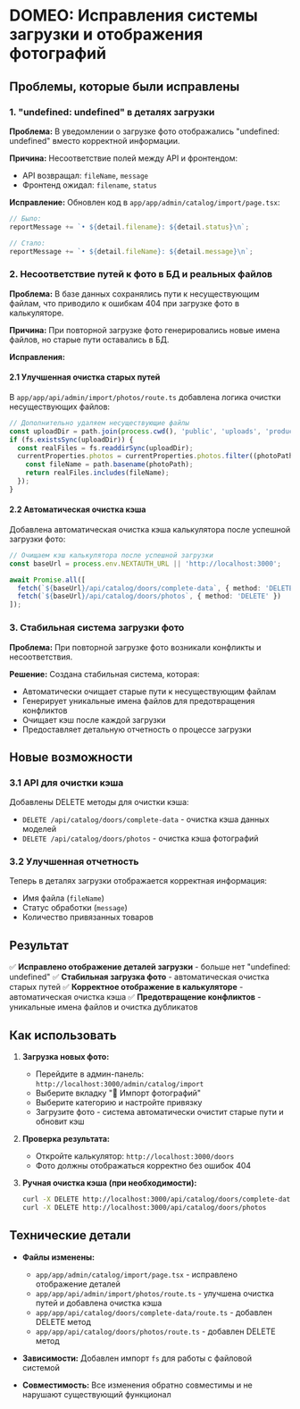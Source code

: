 # DOMEO: Исправления системы загрузки и отображения фотографий

## Проблемы, которые были исправлены

### 1. "undefined: undefined" в деталях загрузки
**Проблема:** В уведомлении о загрузке фото отображались "undefined: undefined" вместо корректной информации.

**Причина:** Несоответствие полей между API и фронтендом:
- API возвращал: `fileName`, `message`
- Фронтенд ожидал: `filename`, `status`

**Исправление:** Обновлен код в `app/app/admin/catalog/import/page.tsx`:
```typescript
// Было:
reportMessage += `• ${detail.filename}: ${detail.status}\n`;

// Стало:
reportMessage += `• ${detail.fileName}: ${detail.message}\n`;
```

### 2. Несоответствие путей к фото в БД и реальных файлов
**Проблема:** В базе данных сохранялись пути к несуществующим файлам, что приводило к ошибкам 404 при загрузке фото в калькуляторе.

**Причина:** При повторной загрузке фото генерировались новые имена файлов, но старые пути оставались в БД.

**Исправления:**

#### 2.1 Улучшенная очистка старых путей
В `app/app/api/admin/import/photos/route.ts` добавлена логика очистки несуществующих файлов:
```typescript
// Дополнительно удаляем несуществующие файлы
const uploadDir = path.join(process.cwd(), 'public', 'uploads', 'products', category);
if (fs.existsSync(uploadDir)) {
  const realFiles = fs.readdirSync(uploadDir);
  currentProperties.photos = currentProperties.photos.filter((photoPath: string) => {
    const fileName = path.basename(photoPath);
    return realFiles.includes(fileName);
  });
}
```

#### 2.2 Автоматическая очистка кэша
Добавлена автоматическая очистка кэша калькулятора после успешной загрузки фото:
```typescript
// Очищаем кэш калькулятора после успешной загрузки
const baseUrl = process.env.NEXTAUTH_URL || 'http://localhost:3000';

await Promise.all([
  fetch(`${baseUrl}/api/catalog/doors/complete-data`, { method: 'DELETE' }),
  fetch(`${baseUrl}/api/catalog/doors/photos`, { method: 'DELETE' })
]);
```

### 3. Стабильная система загрузки фото
**Проблема:** При повторной загрузке фото возникали конфликты и несоответствия.

**Решение:** Создана стабильная система, которая:
- Автоматически очищает старые пути к несуществующим файлам
- Генерирует уникальные имена файлов для предотвращения конфликтов
- Очищает кэш после каждой загрузки
- Предоставляет детальную отчетность о процессе загрузки

## Новые возможности

### 3.1 API для очистки кэша
Добавлены DELETE методы для очистки кэша:
- `DELETE /api/catalog/doors/complete-data` - очистка кэша данных моделей
- `DELETE /api/catalog/doors/photos` - очистка кэша фотографий

### 3.2 Улучшенная отчетность
Теперь в деталях загрузки отображается корректная информация:
- Имя файла (`fileName`)
- Статус обработки (`message`)
- Количество привязанных товаров

## Результат

✅ **Исправлено отображение деталей загрузки** - больше нет "undefined: undefined"
✅ **Стабильная загрузка фото** - автоматическая очистка старых путей
✅ **Корректное отображение в калькуляторе** - автоматическая очистка кэша
✅ **Предотвращение конфликтов** - уникальные имена файлов и очистка дубликатов

## Как использовать

1. **Загрузка новых фото:**
   - Перейдите в админ-панель: `http://localhost:3000/admin/catalog/import`
   - Выберите вкладку "📸 Импорт фотографий"
   - Выберите категорию и настройте привязку
   - Загрузите фото - система автоматически очистит старые пути и обновит кэш

2. **Проверка результата:**
   - Откройте калькулятор: `http://localhost:3000/doors`
   - Фото должны отображаться корректно без ошибок 404

3. **Ручная очистка кэша (при необходимости):**
   ```bash
   curl -X DELETE http://localhost:3000/api/catalog/doors/complete-data
   curl -X DELETE http://localhost:3000/api/catalog/doors/photos
   ```

## Технические детали

- **Файлы изменены:**
  - `app/app/admin/catalog/import/page.tsx` - исправлено отображение деталей
  - `app/app/api/admin/import/photos/route.ts` - улучшена очистка путей и добавлена очистка кэша
  - `app/app/api/catalog/doors/complete-data/route.ts` - добавлен DELETE метод
  - `app/app/api/catalog/doors/photos/route.ts` - добавлен DELETE метод

- **Зависимости:** Добавлен импорт `fs` для работы с файловой системой

- **Совместимость:** Все изменения обратно совместимы и не нарушают существующий функционал
